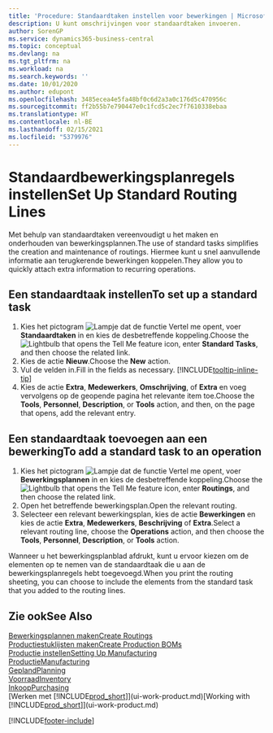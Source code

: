 ```yaml
---
title: 'Procedure: Standaardtaken instellen voor bewerkingen | Microsoft Docs'
description: U kunt omschrijvingen voor standaardtaken invoeren.
author: SorenGP
ms.service: dynamics365-business-central
ms.topic: conceptual
ms.devlang: na
ms.tgt_pltfrm: na
ms.workload: na
ms.search.keywords: ''
ms.date: 10/01/2020
ms.author: edupont
ms.openlocfilehash: 3485ecea4e5fa48bf0c6d2a3a0c176d5c470956c
ms.sourcegitcommit: ff2b55b7e790447e0c1fcd5c2ec7f7610338ebaa
ms.translationtype: HT
ms.contentlocale: nl-BE
ms.lasthandoff: 02/15/2021
ms.locfileid: "5379976"
---
```

# <a name="set-up-standard-routing-lines"></a><span data-ttu-id="35ff9-103">Standaardbewerkingsplanregels instellen</span><span class="sxs-lookup"><span data-stu-id="35ff9-103">Set Up Standard Routing Lines</span></span>

<span data-ttu-id="35ff9-104">Met behulp van standaardtaken vereenvoudigt u het maken en onderhouden van bewerkingsplannen.</span><span class="sxs-lookup"><span data-stu-id="35ff9-104">The use of standard tasks simplifies the creation and maintenance of routings.</span></span> <span data-ttu-id="35ff9-105">Hiermee kunt u snel aanvullende informatie aan terugkerende bewerkingen koppelen.</span><span class="sxs-lookup"><span data-stu-id="35ff9-105">They allow you to quickly attach extra information to recurring operations.</span></span>

## <a name="to-set-up-a-standard-task"></a><span data-ttu-id="35ff9-106">Een standaardtaak instellen</span><span class="sxs-lookup"><span data-stu-id="35ff9-106">To set up a standard task</span></span>

1. <span data-ttu-id="35ff9-107">Kies het pictogram ![Lampje dat de functie Vertel me opent](media/ui-search/search_small.png "Vertel me wat u wilt doen"), voer **Standaardtaken** in en kies de desbetreffende koppeling.</span><span class="sxs-lookup"><span data-stu-id="35ff9-107">Choose the ![Lightbulb that opens the Tell Me feature](media/ui-search/search_small.png "Tell me what you want to do") icon, enter **Standard Tasks**, and then choose the related link.</span></span>
2. <span data-ttu-id="35ff9-108">Kies de actie **Nieuw**.</span><span class="sxs-lookup"><span data-stu-id="35ff9-108">Choose the **New** action.</span></span>
3. <span data-ttu-id="35ff9-109">Vul de velden in.</span><span class="sxs-lookup"><span data-stu-id="35ff9-109">Fill in the fields as necessary.</span></span> [!INCLUDE[tooltip-inline-tip](includes/tooltip-inline-tip_md.md)]
4. <span data-ttu-id="35ff9-110">Kies de actie **Extra**, **Medewerkers**, **Omschrijving**, of **Extra** en voeg vervolgens op de geopende pagina het relevante item toe.</span><span class="sxs-lookup"><span data-stu-id="35ff9-110">Choose the **Tools**, **Personnel**, **Description**, or **Tools** action, and then, on the page that opens, add the relevant entry.</span></span>

## <a name="to-add-a-standard-task-to-an-operation"></a><span data-ttu-id="35ff9-111">Een standaardtaak toevoegen aan een bewerking</span><span class="sxs-lookup"><span data-stu-id="35ff9-111">To add a standard task to an operation</span></span>

1. <span data-ttu-id="35ff9-112">Kies het pictogram ![Lampje dat de functie Vertel me opent](media/ui-search/search_small.png "Vertel me wat u wilt doen"), voer **Bewerkingsplannen** in en kies de desbetreffende koppeling.</span><span class="sxs-lookup"><span data-stu-id="35ff9-112">Choose the ![Lightbulb that opens the Tell Me feature](media/ui-search/search_small.png "Tell me what you want to do") icon, enter **Routings**, and then choose the related link.</span></span>
2. <span data-ttu-id="35ff9-113">Open het betreffende bewerkingsplan.</span><span class="sxs-lookup"><span data-stu-id="35ff9-113">Open the relevant routing.</span></span>
3. <span data-ttu-id="35ff9-114">Selecteer een relevant bewerkingsplan, kies de actie **Bewerkingen** en kies de actie **Extra**, **Medewerkers**, **Beschrijving** of **Extra**.</span><span class="sxs-lookup"><span data-stu-id="35ff9-114">Select a relevant routing line, choose the **Operations** action, and then choose the **Tools**, **Personnel**, **Description**, or **Tools** action.</span></span>

<span data-ttu-id="35ff9-115">Wanneer u het bewerkingsplanblad afdrukt, kunt u ervoor kiezen om de elementen op te nemen van de standaardtaak die u aan de bewerkingsplanregels hebt toegevoegd.</span><span class="sxs-lookup"><span data-stu-id="35ff9-115">When you print the routing sheeting, you can choose to include the elements from the standard task that you added to the routing lines.</span></span>

## <a name="see-also"></a><span data-ttu-id="35ff9-116">Zie ook</span><span class="sxs-lookup"><span data-stu-id="35ff9-116">See Also</span></span>

[<span data-ttu-id="35ff9-117">Bewerkingsplannen maken</span><span class="sxs-lookup"><span data-stu-id="35ff9-117">Create Routings</span></span>](production-how-to-create-routings.md)  
[<span data-ttu-id="35ff9-118">Productiestuklijsten maken</span><span class="sxs-lookup"><span data-stu-id="35ff9-118">Create Production BOMs</span></span>](production-how-to-create-production-boms.md)  
[<span data-ttu-id="35ff9-119">Productie instellen</span><span class="sxs-lookup"><span data-stu-id="35ff9-119">Setting Up Manufacturing</span></span>](production-configure-production-processes.md)  
[<span data-ttu-id="35ff9-120">Productie</span><span class="sxs-lookup"><span data-stu-id="35ff9-120">Manufacturing</span></span>](production-manage-manufacturing.md)  
[<span data-ttu-id="35ff9-121">Gepland</span><span class="sxs-lookup"><span data-stu-id="35ff9-121">Planning</span></span>](production-planning.md)  
[<span data-ttu-id="35ff9-122">Voorraad</span><span class="sxs-lookup"><span data-stu-id="35ff9-122">Inventory</span></span>](inventory-manage-inventory.md)  
[<span data-ttu-id="35ff9-123">Inkoop</span><span class="sxs-lookup"><span data-stu-id="35ff9-123">Purchasing</span></span>](purchasing-manage-purchasing.md)  
<span data-ttu-id="35ff9-124">[Werken met [!INCLUDE[prod_short](includes/prod_short.md)]](ui-work-product.md)</span><span class="sxs-lookup"><span data-stu-id="35ff9-124">[Working with [!INCLUDE[prod_short](includes/prod_short.md)]](ui-work-product.md)</span></span>  


[!INCLUDE[footer-include](includes/footer-banner.md)]